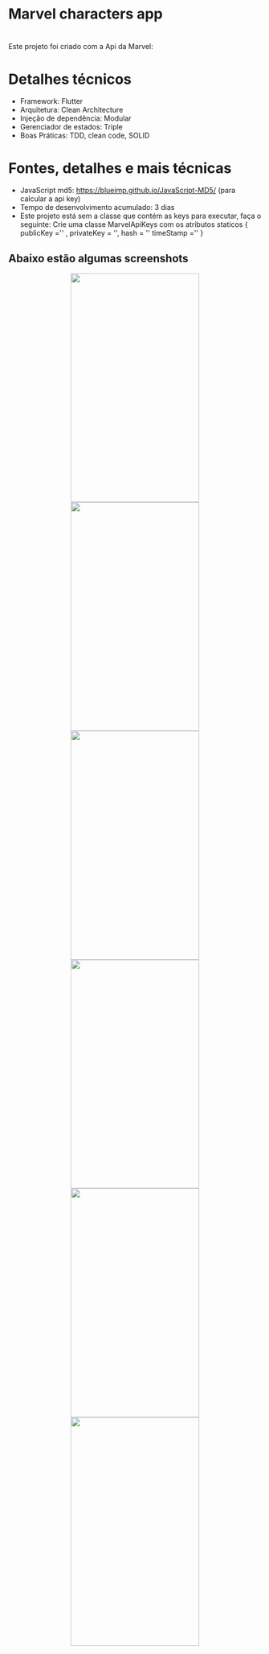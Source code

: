 # Marvel characters app <h1>

 Este projeto foi criado com a Api da Marvel:

# Detalhes técnicos 
  * Framework: Flutter
  * Arquitetura: Clean Architecture
  * Injeção de dependência: Modular
  * Gerenciador de estados: Triple
  * Boas Práticas: TDD, clean code, SOLID
  
# Fontes, detalhes e mais técnicas
  * JavaScript md5: https://blueimp.github.io/JavaScript-MD5/ (para calcular a api key)
  * Tempo de desenvolvimento acumulado: 3 dias
  * Este projeto está sem a classe que contém as keys para executar, faça o seguinte:
  Crie uma classe MarvelApiKeys com os atributos staticos
  { publicKey ='' , privateKey = '', hash = '' timeStamp ='' }

## Abaixo estão algumas screenshots
<p align="center">
  <img src="https://user-images.githubusercontent.com/72231971/133689722-73e40549-9b7b-4854-9ff8-d9d8924f3b55.jpeg" width="256" height="455">
  <img src="https://user-images.githubusercontent.com/72231971/133689877-2b700b65-aff1-4fc5-9ffe-84226adbf24d.jpeg" width="256" height="455">
  <img src="https://user-images.githubusercontent.com/72231971/133689879-1b8b28c8-db27-4345-af6f-08b9f32916ea.jpeg" width="256" height="455">
  <img src="https://user-images.githubusercontent.com/72231971/133689885-7d58c763-86c0-45ed-b724-5ca9c251aeec.jpeg" width="256" height="455">
  <img src="https://user-images.githubusercontent.com/72231971/133911063-ffb28d79-a35e-43f2-8c9a-69d63834ec81.png" width="256" height="455">
  <img src="https://user-images.githubusercontent.com/72231971/133911066-5696191c-263c-4a7a-8ceb-9bcf8f4ebeab.png" width="256" height="455">
</p>
